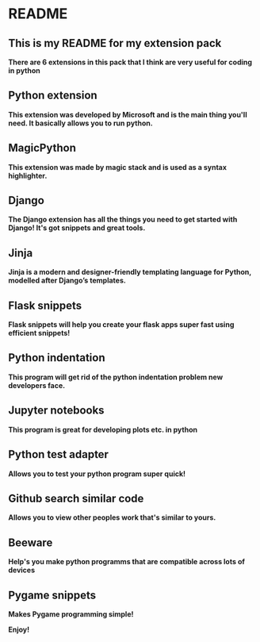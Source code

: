 # README

## This is my README for my extension pack

**There are 6 extensions in this pack that I think are very useful for coding in python**

## Python extension

**This extension was developed by Microsoft and is the main thing you'll need. It basically allows you to run python.**

##  MagicPython

**This extension was made by magic stack and is used as a syntax highlighter.**

##  Django

**The Django extension has all the things you need to get started  with Django! It's got snippets and great tools.**

##  Jinja

**Jinja is a modern and designer-friendly templating language for Python, modelled after Django’s templates.**

##  Flask snippets

**Flask snippets will help you create your flask apps super fast using efficient snippets!**

##  Python indentation

**This program will get rid of the python indentation problem new developers face.**

##  Jupyter notebooks

**This program is great for developing plots etc. in python**

##  Python test adapter

**Allows you to test your python program super quick!**

##  Github search similar code

**Allows you to view other peoples work that's similar to yours.**

##  Beeware

**Help's you make python programms that are compatible across lots of devices**

##  Pygame snippets

**Makes Pygame programming simple!**

**Enjoy!**
